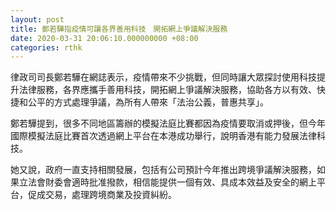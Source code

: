 ```yaml
---
layout: post
title: 鄭若驊指疫情可讓各界善用科技　開拓網上爭議解決服務
date: 2020-03-31 20:06:10.000000000 +08:00
categories: rthk
---
```


律政司司長鄭若驊在網誌表示，疫情帶來不少挑戰，但同時讓大眾探討使用科技提升法律服務，各界應攜手善用科技，開拓網上爭議解決服務，協助各方以有效、快捷和公平的方式處理爭議，為所有人帶來「法治公義，普惠共享」。

鄭若驊提到，很多不同地區籌辦的模擬法庭比賽都因為疫情要取消或押後，但今年國際模擬法庭比賽首次透過網上平台在本港成功舉行，說明香港有能力發展法律科技。

她又說，政府一直支持相關發展，包括有公司預計今年推出跨境爭議解決服務，如果立法會財委會適時批准撥款，相信能提供一個有效、具成本效益及安全的網上平台，促成交易，處理跨境商業及投資糾紛。
